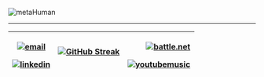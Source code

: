

<!--
**Cassandra-White/Cassandra-White** is a ✨ _special_ ✨ repository because its `README.md` (this file) appears on your GitHub profile.

Here are some ideas to get you started:

- 🔭 I’m currently working on ...
- 🌱 I’m currently learning ...
- 👯 I’m looking to collaborate on ...
- 🤔 I’m looking for help with ...
- 💬 Ask me about ...
- 📫 How to reach me: ...
- 😄 Pronouns: ...
- ⚡ Fun fact: ...
-->
![metaHuman](https://github.com/Cassandra-White/Cassandra-White/blob/main/hd.gif)


---


<div align="center"> 

 |<p> <a href="mailto:krissane.alexandre@gmail.com"><img src="https://img.icons8.com/color/96/000000/gmail.png" alt="email"/></a> </p><a href="https://www.linkedin.com/in/alexandre-krissane"><img src="https://img.icons8.com/color/96/000000/linkedin.png" alt="linkedin"/></a> | [![GitHub Streak](http://github-readme-streak-stats.herokuapp.com?user=Cassandra-White&theme=nord&hide_border=true&date_format=j%20M%5B%20Y%5D&ring=E07C36&background=000000&fire=DD5234&border=DD2727&currStreakNum=DDDDDD&stroke=FFFFFF4E&sideNums=DDDDDD&currStreakLabel=DD9659&sideLabels=DDDDDD&dates=DDDDDD)](https://git.io/streak-stats)|<p> <a href="mailto:cassandra#2528"><img src="https://img.icons8.com/color/96/000000/battle-net.png" alt="battle.net"/></a> </p> <a href="https://music.youtube.com/channel/UC0MH_xTnmRQuXqOot6eM0VA?feature=share"><img src="https://img.icons8.com/color/96/000000/youtube-music.png" alt="youtubemusic"/></a>|
|----------|:-------------:|------:|
 </span>
</div>





    


  
 
